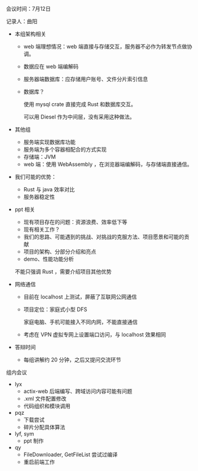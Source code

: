 会议时间：7月12日

记录人：曲阳

* 本组架构相关

  * web 端理想情况：web 端直接与存储交互，服务器不必作为转发节点做协调。

  * 数据应在 web 端编解码

  * 服务器端数据库：应存储用户账号、文件分片索引信息

  * 数据库？

    使用 mysql crate 直接完成 Rust 和数据库交互。

    可以用 Diesel 作为中间层，没有采用这种做法。

* 其他组

  * 服务端实现数据库功能
  * 服务端为多个容器相配合的方式实现
  * 存储端：JVM
  * web 端：使用 WebAssembly ，在浏览器端编解码，与存储端直接通信。

* 我们可能的优势：

  * Rust 与 java 效率对比
  * 服务器稳定性

* ppt 相关

  * 现有项目存在的问题：资源浪费、效率低下等
  * 现有相关工作？
  * 我们的思路、可能遇到的挑战、对挑战的克服方法、项目愿景和可能的贡献
  * 项目的架构、分部分介绍和亮点
  * demo、性能功能分析

  不能只强调 Rust ，需要介绍项目其他优势

* 网络通信

  * 目前在 localhost 上测试，屏蔽了互联网公网通信

  * 项目定位：家庭式小型 DFS

    家庭电脑、手机可能接入不同内网，不能直接通信

  * 考虑在 VPN 虚拟专网上设置端口访问，与 localhost 效果相同

* 答辩时间

  * 每组讲解约 20 分钟，之后又提问交流环节



组内会议

* lyx
  * actix-web 后端编写、跨域访问内容可能有问题
  * .xml 文件配置修改
  * 代码组织和模块调用
* pqz
  * 下载尝试
  * 碎片分配具体算法
* lyf, sym
  * ppt 制作
* qy
  * FileDownloader, GetFileList 尝试过编译
  * 重启前端工作